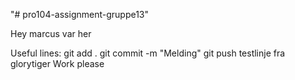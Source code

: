 "# pro104-assignment-gruppe13" 

Hey marcus var her


Useful lines:
git add .
git commit -m "Melding"
git push
testlinje fra glorytiger
Work please



